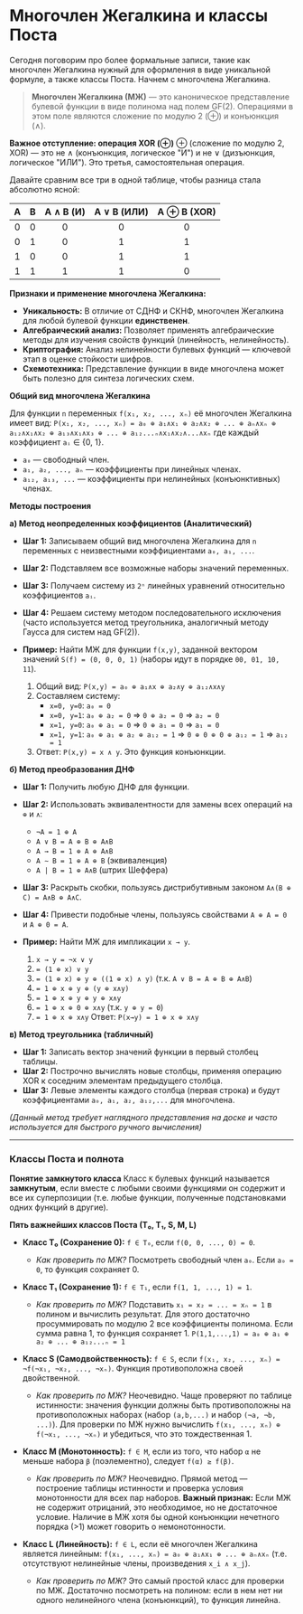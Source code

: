 # **Многочлен Жегалкина и классы Поста**

Сегодня поговорим про более формальные записи, такие как многочлен Жегалкина нужный для оформления в виде уникальной формуле, а также классы Поста. Начнем с многочлена Жегалкина.

> **Многочлен Жегалкина (МЖ)** — это каноническое представление булевой функции в виде полинома над полем GF(2). Операциями в этом поле являются сложение по модулю 2 (⊕) и конъюнкция (∧).

**Важное отступление: операция XOR (⊕)**
⊕ (сложение по модулю 2, XOR) — это не ∧ (конъюнкция, логическое "И") и не ∨ (дизъюнкция, логическое "ИЛИ"). Это третья, самостоятельная операция.

Давайте сравним все три в одной таблице, чтобы разница стала абсолютно ясной:

| A | B | A ∧ B (И) | A ∨ B (ИЛИ) | A ⊕ B (XOR) |
|:-:|:-:|:---------:|:-----------:|:-----------:|
| 0 | 0 |     0     |      0      |      0      |
| 0 | 1 |     0     |      1      |      1      |
| 1 | 0 |     0     |      1      |      1      |
| 1 | 1 |     1     |      1      |      0      |

**Признаки и применение многочлена Жегалкина:**
*   **Уникальность:** В отличие от СДНФ и СКНФ, многочлен Жегалкина для любой булевой функции **единственен**.
*   **Алгебраический анализ:** Позволяет применять алгебраические методы для изучения свойств функций (линейность, нелинейность).
*   **Криптография:** Анализ нелинейности булевых функций — ключевой этап в оценке стойкости шифров.
*   **Схемотехника:** Представление функции в виде многочлена может быть полезно для синтеза логических схем.

**Общий вид многочлена Жегалкина**

Для функции `n` переменных `f(x₁, x₂, ..., xₙ)` её многочлен Жегалкина имеет вид:
`P(x₁, x₂, ..., xₙ) = a₀ ⊕ a₁∧x₁ ⊕ a₂∧x₂ ⊕ ... ⊕ aₙ∧xₙ ⊕ a₁₂∧x₁∧x₂ ⊕ a₁₃∧x₁∧x₃ ⊕ ... ⊕ a₁₂...ₙ∧x₁∧x₂∧...∧xₙ`
где каждый коэффициент `aᵢ` ∈ {0, 1}.

*   `a₀` — свободный член.
*   `a₁, a₂, ..., aₙ` — коэффициенты при линейных членах.
*   `a₁₂, a₁₃, ...` — коэффициенты при нелинейных (конъюнктивных) членах.

**Методы построения**

**а) Метод неопределенных коэффициентов (Аналитический)**
*   **Шаг 1:** Записываем общий вид многочлена Жегалкина для `n` переменных с неизвестными коэффициентами `a₀, a₁, ...`.
*   **Шаг 2:** Подставляем все возможные наборы значений переменных.
*   **Шаг 3:** Получаем систему из `2ⁿ` линейных уравнений относительно коэффициентов `aᵢ`.
*   **Шаг 4:** Решаем систему методом последовательного исключения (часто используется метод треугольника, аналогичный методу Гаусса для систем над GF(2)).

*   **Пример:**
    Найти МЖ для функции `f(x,y)`, заданной вектором значений `S(f) = (0, 0, 0, 1)` (наборы идут в порядке `00, 01, 10, 11`).
    1.  Общий вид: `P(x,y) = a₀ ⊕ a₁∧x ⊕ a₂∧y ⊕ a₁₂∧x∧y`
    2.  Составляем систему:
        *   `x=0, y=0`: `a₀ = 0`
        *   `x=0, y=1`: `a₀ ⊕ a₂ = 0` => `0 ⊕ a₂ = 0` => `a₂ = 0`
        *   `x=1, y=0`: `a₀ ⊕ a₁ = 0` => `0 ⊕ a₁ = 0` => `a₁ = 0`
        *   `x=1, y=1`: `a₀ ⊕ a₁ ⊕ a₂ ⊕ a₁₂ = 1` => `0 ⊕ 0 ⊕ 0 ⊕ a₁₂ = 1` => `a₁₂ = 1`
    3.  Ответ: `P(x,y) = x ∧ y`. Это функция конъюнкции.

**б) Метод преобразования ДНФ**
*   **Шаг 1:** Получить любую ДНФ для функции.
*   **Шаг 2:** Использовать эквивалентности для замены всех операций на `⊕` и `∧`:
    *   `¬A = 1 ⊕ A`
    *   `A ∨ B = A ⊕ B ⊕ A∧B`
    *   `A → B = 1 ⊕ A ⊕ A∧B`
    *   `A ∼ B = 1 ⊕ A ⊕ B` (эквиваленция)
    *   `A | B = 1 ⊕ A∧B` (штрих Шеффера)
*   **Шаг 3:** Раскрыть скобки, пользуясь дистрибутивным законом `A∧(B ⊕ C) = A∧B ⊕ A∧C`.
*   **Шаг 4:** Привести подобные члены, пользуясь свойствами `A ⊕ A = 0` и `A ⊕ 0 = A`.

*   **Пример:**
    Найти МЖ для импликации `x → y`.
    1.  `x → y = ¬x ∨ y`
    2.  `= (1 ⊕ x) ∨ y`
    3.  `= (1 ⊕ x) ⊕ y ⊕ ((1 ⊕ x) ∧ y)` (т.к. `A ∨ B = A ⊕ B ⊕ A∧B`)
    4.  `= 1 ⊕ x ⊕ y ⊕ (y ⊕ x∧y)`
    5.  `= 1 ⊕ x ⊕ y ⊕ y ⊕ x∧y`
    6.  `= 1 ⊕ x ⊕ 0 ⊕ x∧y` (т.к. `y ⊕ y = 0`)
    7.  `= 1 ⊕ x ⊕ x∧y`
    Ответ: `P(x→y) = 1 ⊕ x ⊕ x∧y`

**в) Метод треугольника (табличный)**
*   **Шаг 1:** Записать вектор значений функции в первый столбец таблицы.
*   **Шаг 2:** Построчно вычислять новые столбцы, применяя операцию XOR к соседним элементам предыдущего столбца.
*   **Шаг 3:** Левые элементы каждого столбца (первая строка) и будут коэффициентами `a₀, a₁, a₂, a₁₂,...` для многочлена.

*(Данный метод требует наглядного представления на доске и часто используется для быстрого ручного вычисления)*

---

### **Классы Поста и полнота**

**Понятие замкнутого класса**
Класс `K` булевых функций называется **замкнутым**, если вместе с любыми своими функциями он содержит и все их суперпозиции (т.е. любые функции, полученные подстановками одних функций в другие).

**Пять важнейших классов Поста (Т₀, Т₁, S, M, L)**

*   **Класс Т₀ (Сохранение 0):** `f ∈ T₀`, если `f(0, 0, ..., 0) = 0`.
    *   *Как проверить по МЖ?* Посмотреть свободный член `a₀`. Если `a₀ = 0`, то функция сохраняет 0.

*   **Класс Т₁ (Сохранение 1):** `f ∈ T₁`, если `f(1, 1, ..., 1) = 1`.
    *   *Как проверить по МЖ?* Подставить `x₁ = x₂ = ... = xₙ = 1` в полином и вычислить результат. Для этого достаточно просуммировать по модулю 2 все коэффициенты полинома. Если сумма равна 1, то функция сохраняет 1.
        `P(1,1,...,1) = a₀ ⊕ a₁ ⊕ a₂ ⊕ ... ⊕ a₁₂...ₙ = 1`

*   **Класс S (Самодвойственность):** `f ∈ S`, если `f(x₁, x₂, ..., xₙ) = ¬f(¬x₁, ¬x₂, ..., ¬xₙ)`. Функция противоположна своей двойственной.
    *   *Как проверить по МЖ?* Неочевидно. Чаще проверяют по таблице истинности: значения функции должны быть противоположны на противоположных наборах (набор `(a,b,...)` и набор `(¬a, ¬b, ...)`). Для проверки по МЖ нужно вычислить `f(x₁, ..., xₙ) ⊕ f(¬x₁, ..., ¬xₙ)` и убедиться, что это тождественная 1.

*   **Класс M (Монотонность):** `f ∈ M`, если из того, что набор `α` не меньше набора `β` (поэлементно), следует `f(α) ≥ f(β)`.
    *   *Как проверить по МЖ?* Неочевидно. Прямой метод — построение таблицы истинности и проверка условия монотонности для всех пар наборов. **Важный признак:** Если МЖ не содержит отрицаний, это необходимое, но не достаточное условие. Наличие в МЖ хотя бы одной конъюнкции нечетного порядка (>1) может говорить о немонотонности.

*   **Класс L (Линейность):** `f ∈ L`, если её многочлен Жегалкина является линейным: `f(x₁, ..., xₙ) = a₀ ⊕ a₁∧x₁ ⊕ ... ⊕ aₙ∧xₙ` (т.е. отсутствуют нелинейные члены, произведения `x_i ∧ x_j`).
    *   *Как проверить по МЖ?* Это самый простой класс для проверки по МЖ. Достаточно посмотреть на полином: если в нем нет ни одного нелинейного члена (конъюнкций), то функция линейна.